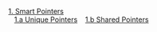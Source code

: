 [1. Smart Pointers](./SmartPointers.md)<br/>
&nbsp;&nbsp;&nbsp;[1.a Unique Pointers](./UniquePointer.md)
&nbsp;&nbsp;&nbsp;[1.b Shared Pointers](./SharedPointer.md)
